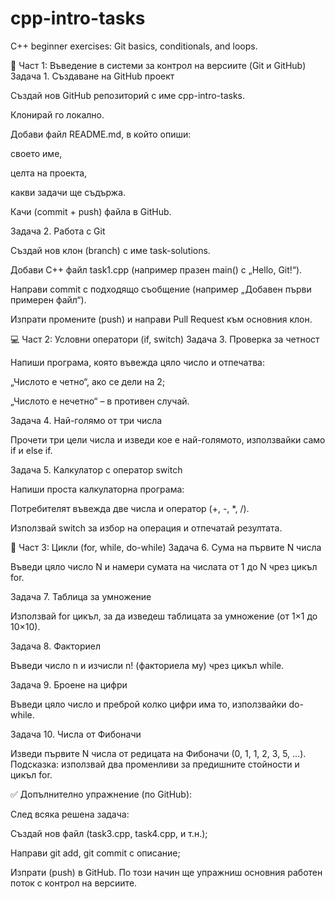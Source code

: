# cpp-intro-tasks
C++ beginner exercises: Git basics, conditionals, and loops.

🧭 Част 1: Въведение в системи за контрол на версиите (Git и GitHub)
Задача 1. Създаване на GitHub проект

Създай нов GitHub репозиторий с име cpp-intro-tasks.

Клонирай го локално.

Добави файл README.md, в който опиши:

своето име,

целта на проекта,

какви задачи ще съдържа.

Качи (commit + push) файла в GitHub.

Задача 2. Работа с Git

Създай нов клон (branch) с име task-solutions.

Добави C++ файл task1.cpp (например празен main() с „Hello, Git!“).

Направи commit с подходящо съобщение (например „Добавен първи примерен файл“).

Изпрати промените (push) и направи Pull Request към основния клон.

💻 Част 2: Условни оператори (if, switch)
Задача 3. Проверка за четност

Напиши програма, която въвежда цяло число и отпечатва:

„Числото е четно“, ако се дели на 2;

„Числото е нечетно“ – в противен случай.

Задача 4. Най-голямо от три числа

Прочети три цели числа и изведи кое е най-голямото, използвайки само if и else if.

Задача 5. Калкулатор с оператор switch

Напиши проста калкулаторна програма:

Потребителят въвежда две числа и оператор (+, -, *, /).

Използвай switch за избор на операция и отпечатай резултата.

🔁 Част 3: Цикли (for, while, do-while)
Задача 6. Сума на първите N числа

Въведи цяло число N и намери сумата на числата от 1 до N чрез цикъл for.

Задача 7. Таблица за умножение

Използвай for цикъл, за да изведеш таблицата за умножение (от 1×1 до 10×10).

Задача 8. Факториел

Въведи число n и изчисли n! (факториела му) чрез цикъл while.

Задача 9. Броене на цифри

Въведи цяло число и преброй колко цифри има то, използвайки do-while.

Задача 10. Числа от Фибоначи

Изведи първите N числа от редицата на Фибоначи (0, 1, 1, 2, 3, 5, ...).
Подсказка: използвай два променливи за предишните стойности и цикъл for.

✅ Допълнително упражнение (по GitHub):

След всяка решена задача:

Създай нов файл (task3.cpp, task4.cpp, и т.н.);

Направи git add, git commit с описание;

Изпрати (push) в GitHub.
По този начин ще упражниш основния работен поток с контрол на версиите.